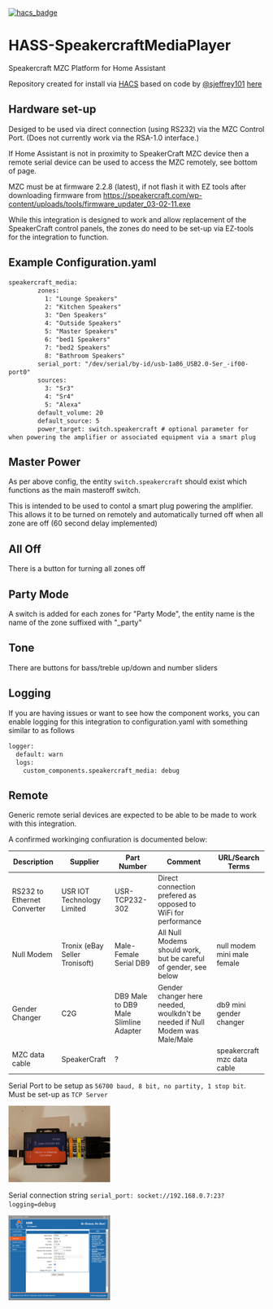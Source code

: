 [![hacs_badge](https://img.shields.io/badge/HACS-Custom-41BDF5.svg)](https://github.com/mattsaxon/HASS-SpeakercraftMediaPlayer)
# HASS-SpeakercraftMediaPlayer

Speakercraft MZC Platform for Home Assistant

Repository created for install via [HACS](https://hacs.xyz/docs/setup/download) based on code by [@sjeffrey101](https://github.com/sjeffrey101) [here](https://github.com/sjeffrey101/homeassistant_speakercraft/tree/main/old%20ha%20component/custom_components/speakercraft_media)

## Hardware set-up

Desiged to be used via direct connection (using RS232) via the MZC Control Port. (Does not currently work via the RSA-1.0 interface.)

If Home Assistant is not in proximity to SpeakerCraft MZC device then a remote serial device can be used to access the MZC remotely, see bottom of page.

MZC must be at firmware 2.2.8 (latest), if not flash it with EZ tools after downloading firmware from https://speakercraft.com/wp-content/uploads/tools/firmware_updater_03-02-11.exe

While this integration is designed to work and allow replacement of the SpeakerCraft control panels, the zones do need to be set-up via EZ-tools for the integration to function.

## Example Configuration.yaml

```
speakercraft_media:
        zones: 
          1: "Lounge Speakers"
          2: "Kitchen Speakers"
          3: "Den Speakers"
          4: "Outside Speakers"
          5: "Master Speakers"
          6: "bed1 Speakers"
          7: "bed2 Speakers"
          8: "Bathroom Speakers"
        serial_port: "/dev/serial/by-id/usb-1a86_USB2.0-Ser_-if00-port0"
        sources:
          3: "Sr3"
          4: "Sr4"
          5: "Alexa"
        default_volume: 20
        default_source: 5
        power_target: switch.speakercraft # optional parameter for when powering the amplifier or associated equipment via a smart plug
```

## Master Power
As per above config, the entity ```switch.speakercraft``` should exist which functions as the main masteroff switch.

This is intended to be used to contol a smart plug powering the amplifier. This allows it to be turned on remotely and automatically turned off when all zone are off (60 second delay implemented)

## All Off
There is a button for turning all zones off

## Party Mode
A switch is added for each zones for "Party Mode", the entity name is the name of the zone suffixed with "_party"

## Tone
There are buttons for bass/treble up/down and number sliders

## Logging

If you are having issues or want to see how the component works, you can enable logging for this integration to configuration.yaml with something similar to as follows

```
logger:
  default: warn
  logs:
    custom_components.speakercraft_media: debug
```

## Remote 
Generic remote serial devices are expected to be able to be made to work with this integration.

A confirmed workinging confiuration is documented below:

|Description   |Supplier   |Part Number   |Comment   |URL/Search Terms   |
|---|---|---|---|---|
|RS232 to Ethernet Converter|USR IOT Technology Limited  |USR-TCP232-302|Direct connection prefered as opposed to WiFi for performance|   |
|Null Modem|Tronix (eBay Seller Tronisoft)|Male-Female Serial DB9|All Null Modems should work, but be careful of gender, see below |null modem mini male female|
|Gender Changer|C2G|DB9 Male to DB9 Male Slimline Adapter|Gender changer here needed, woulkdn't be needed if Null Modem was Male/Male |db9 mini gender changer|
|MZC data cable|SpeakerCraft|?| |speakercraft mzc data cable|

Serial Port to be setup as `56700 baud, 8 bit, no partity, 1 stop bit`. Must be set-up as `TCP Server`

<img src="examples/serial.png" alt="Serial Server Setup Example" width="200" />

Serial connection string `serial_port: socket://192.168.0.7:23?logging=debug`

<img src="examples/remote.png" alt="Remote Setup Example" width="200" />
